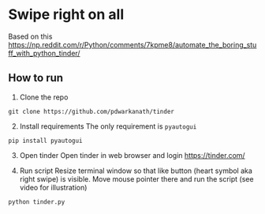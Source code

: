 # Swipe right on all
Based on this https://np.reddit.com/r/Python/comments/7kpme8/automate_the_boring_stuff_with_python_tinder/

## How to run

1. Clone the repo
```
git clone https://github.com/pdwarkanath/tinder
```

2. Install requirements
The only requirement is `pyautogui`

```
pip install pyautogui
```

3. Open tinder 
Open tinder in web browser and login https://tinder.com/

4. Run script
Resize terminal window so that like button (heart symbol aka right swipe) is visible. Move mouse pointer there and run the script (see video for illustration)

```
python tinder.py
```
